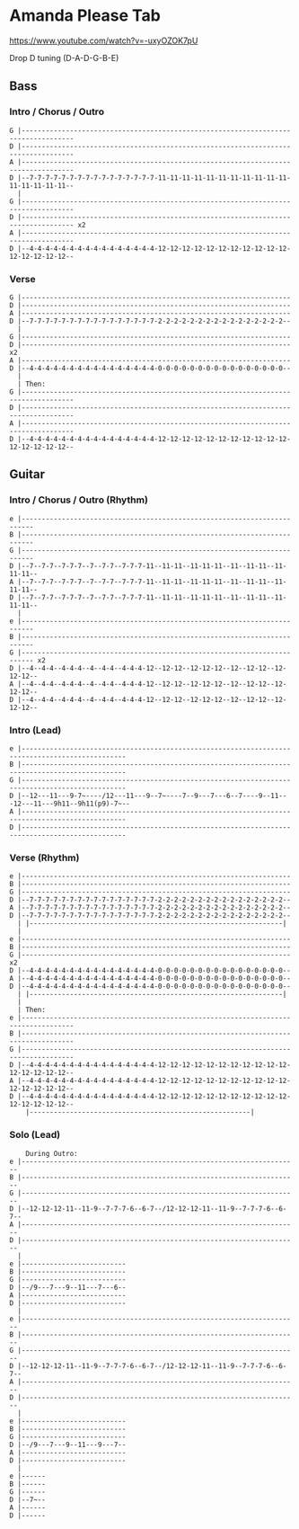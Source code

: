 # Amanda Please Tab

<https://www.youtube.com/watch?v=-uxyOZOK7pU>

Drop D tuning (D-A-D-G-B-E)

## Bass

### Intro / Chorus / Outro

    G |-----------------------------------------------------------------------------------
    D |-----------------------------------------------------------------------------------
    A |-----------------------------------------------------------------------------------
    D |--7-7-7-7-7-7-7-7-7-7-7-7-7-7-7-7-11-11-11-11-11-11-11-11-11-11-11-11-11-11-11-11--
      |
    G |-----------------------------------------------------------------------------------
    D |----------------------------------------------------------------------------------- x2
    A |-----------------------------------------------------------------------------------
    D |--4-4-4-4-4-4-4-4-4-4-4-4-4-4-4-4-12-12-12-12-12-12-12-12-12-12-12-12-12-12-12-12--

### Verse

    G |-------------------------------------------------------------------
    D |-------------------------------------------------------------------
    A |-------------------------------------------------------------------
    D |--7-7-7-7-7-7-7-7-7-7-7-7-7-7-7-7-2-2-2-2-2-2-2-2-2-2-2-2-2-2-2-2--
      |
    G |-------------------------------------------------------------------
    D |------------------------------------------------------------------- x2
    A |-------------------------------------------------------------------
    D |--4-4-4-4-4-4-4-4-4-4-4-4-4-4-4-4-0-0-0-0-0-0-0-0-0-0-0-0-0-0-0-0--
      |
      | Then:
    G |-----------------------------------------------------------------------------------
    D |-----------------------------------------------------------------------------------
    A |-----------------------------------------------------------------------------------
    D |--4-4-4-4-4-4-4-4-4-4-4-4-4-4-4-4-12-12-12-12-12-12-12-12-12-12-12-12-12-12-12-12--

## Guitar

### Intro / Chorus / Outro (Rhythm)

    e |-------------------------------------------------------------------------
    B |-------------------------------------------------------------------------
    G |-------------------------------------------------------------------------
    D |--7--7-7--7-7-7--7--7-7--7-7-7-11--11-11--11-11-11--11--11-11--11-11-11--
    A |--7--7-7--7-7-7--7--7-7--7-7-7-11--11-11--11-11-11--11--11-11--11-11-11--
    D |--7--7-7--7-7-7--7--7-7--7-7-7-11--11-11--11-11-11--11--11-11--11-11-11--
      |
    e |-------------------------------------------------------------------------
    B |-------------------------------------------------------------------------
    G |------------------------------------------------------------------------- x2
    D |--4--4-4--4-4-4--4--4-4--4-4-4-12--12-12--12-12-12--12--12-12--12-12-12--
    A |--4--4-4--4-4-4--4--4-4--4-4-4-12--12-12--12-12-12--12--12-12--12-12-12--
    D |--4--4-4--4-4-4--4--4-4--4-4-4-12--12-12--12-12-12--12--12-12--12-12-12--

### Intro (Lead)

    e |------------------------------------------------------------------------------------------------
    B |------------------------------------------------------------------------------------------------
    G |------------------------------------------------------------------------------------------------
    D |--12---11---9-7~----/12---11---9--7~----7--9---7---6--7----9--11---12---11---9h11--9h11(p9)-7~--
    A |------------------------------------------------------------------------------------------------
    D |------------------------------------------------------------------------------------------------

### Verse (Rhythm)

    e |-------------------------------------------------------------------
    B |-------------------------------------------------------------------
    G |-------------------------------------------------------------------
    D |--7-7-7-7-7-7-7-7-7-7-7-7-7-7-7-7-2-2-2-2-2-2-2-2-2-2-2-2-2-2-2-2--
    A |--7-7-7-7-7-7-7-7-7-7-7-7-7-7-7-7-2-2-2-2-2-2-2-2-2-2-2-2-2-2-2-2--
    D |--7-7-7-7-7-7-7-7-7-7-7-7-7-7-7-7-2-2-2-2-2-2-2-2-2-2-2-2-2-2-2-2--
      | |---------------------------------------------------------------|
      |
    e |-------------------------------------------------------------------
    B |-------------------------------------------------------------------
    G |------------------------------------------------------------------- x2
    D |--4-4-4-4-4-4-4-4-4-4-4-4-4-4-4-4-0-0-0-0-0-0-0-0-0-0-0-0-0-0-0-0--
    A |--4-4-4-4-4-4-4-4-4-4-4-4-4-4-4-4-0-0-0-0-0-0-0-0-0-0-0-0-0-0-0-0--
    D |--4-4-4-4-4-4-4-4-4-4-4-4-4-4-4-4-0-0-0-0-0-0-0-0-0-0-0-0-0-0-0-0--
      | |---------------------------------------------------------------|
      |
      | Then:
    e |-----------------------------------------------------------------------------------
    B |-----------------------------------------------------------------------------------
    G |-----------------------------------------------------------------------------------
    D |--4-4-4-4-4-4-4-4-4-4-4-4-4-4-4-4-12-12-12-12-12-12-12-12-12-12-12-12-12-12-12-12--
    A |--4-4-4-4-4-4-4-4-4-4-4-4-4-4-4-4-12-12-12-12-12-12-12-12-12-12-12-12-12-12-12-12--
    D |--4-4-4-4-4-4-4-4-4-4-4-4-4-4-4-4-12-12-12-12-12-12-12-12-12-12-12-12-12-12-12-12--
        |-------------------------------------------------------|

### Solo (Lead)

        During Outro:
    e |---------------------------------------------------------------------
    B |---------------------------------------------------------------------
    G |---------------------------------------------------------------------
    D |--12-12-12-11--11-9--7-7-7-6--6-7--/12-12-12-11--11-9--7-7-7-6--6-7--
    A |---------------------------------------------------------------------
    D |---------------------------------------------------------------------
      |
    e |--------------------------
    B |--------------------------
    G |--------------------------
    D |--/9---7---9--11---7---6--
    A |--------------------------
    D |--------------------------
      |
    e |---------------------------------------------------------------------
    B |---------------------------------------------------------------------
    G |---------------------------------------------------------------------
    D |--12-12-12-11--11-9--7-7-7-6--6-7--/12-12-12-11--11-9--7-7-7-6--6-7--
    A |---------------------------------------------------------------------
    D |---------------------------------------------------------------------
      |
    e |--------------------------
    B |--------------------------
    G |--------------------------
    D |--/9---7---9--11---9---7--
    A |--------------------------
    D |--------------------------
      |
    e |------
    B |------
    G |------
    D |--7~--
    A |------
    D |------
